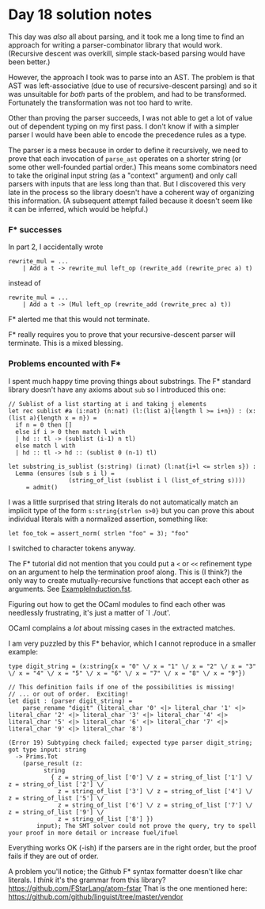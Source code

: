 # Day 18 solution notes

This day was _also_ all about parsing, and it took me a long time to find
an approach for writing a parser-combinator library that would work.
(Recursive descent was overkill, simple stack-based parsing would have been
better.)

However, the approach I took was to parse into an AST.  The problem is that
AST was left-associative (due to use of recursive-descent parsing) and so
it was unsuitable for *both* parts of the problem, and had to be transformed.
Fortunately the transformation was not too hard to write.

Other than proving the parser succeeds, I was not able to get a lot of
value out of dependent typing on my first pass.  I don't know if with a
simpler parser I would have been able to encode the precedence rules as a
type.

The parser is a mess because in order to define it recursively, we need to
prove that each invocation of `parse_ast` operates on a shorter string
(or some other well-founded partial order.) This means some combinators need
to take the original input string (as a "context" argument) and only
call parsers with inputs that are less long than that. But I discovered this
very late in the process so the library doesn't have a coherent way of
organizing this information.  (A subsequent attempt failed because it doesn't
seem like it can be inferred, which would be helpful.)

### F* successes

In part 2, I accidentally wrote

```FStar
rewrite_mul = ...
    | Add a t -> rewrite_mul left_op (rewrite_add (rewrite_prec a) t)
```

instead of

```FStar
rewrite_mul = ...
    | Add a t -> (Mul left_op (rewrite_add (rewrite_prec a) t))
```

F* alerted me that this would not terminate.

F* really requires you to prove that your recursive-descent parser will
terminate.  This is a mixed blessing.

### Problems encounted with F*

I spent much happy time proving things about substrings.  The F* standard
library doesn't have any axioms about `sub` so I introduced this one:

```FStar
// Sublist of a list starting at i and taking j elements
let rec sublist #a (i:nat) (n:nat) (l:(list a){length l >= i+n}) : (x:(list a){length x = n}) =
  if n = 0 then []
  else if i > 0 then match l with
  | hd :: tl -> (sublist (i-1) n tl)
  else match l with
  | hd :: tl -> hd :: (sublist 0 (n-1) tl)

let substring_is_sublist (s:string) (i:nat) (l:nat{i+l <= strlen s}) : 
  Lemma (ensures (sub s i l) =
                 (string_of_list (sublist i l (list_of_string s))))
     = admit()
```

I was a little surprised that string literals do not automatically match
an implicit type of the form `s:string{strlen s>0}` but you can
prove this about individual literals with a normalized assertion, something
like:

```FStar
let foo_tok = assert_norm( strlen "foo" = 3); "foo"
```

I switched to character tokens anyway.

The F* tutorial did not mention that you could put a `<` or `<<`
refinement type on an argument to help the termination proof along.
This is (I think?) the only way to create mutually-recursive functions
that accept each other as arguments.  See [ExampleInduction.fst](../../doc/ExampleInduction.fst).

Figuring out how to get the OCaml modules to find each other was needlessly
frustrating, it's just a matter of `I ./out'.

OCaml complains a *lot* about missing cases in the extracted matches.

I am very puzzled by this F* behavior, which I cannot reproduce in a smaller
example:

```FStar
type digit_string = (x:string{x = "0" \/ x = "1" \/ x = "2" \/ x = "3" \/ x = "4" \/ x = "5" \/ x = "6" \/ x = "7" \/ x = "8" \/ x = "9"})

// This definition fails if one of the possibilities is missing!
// ... or out of order.  Exciting!
let digit : (parser digit_string) =
    parse_rename "digit" (literal_char '0' <|> literal_char '1' <|> literal_char '2' <|> literal_char '3' <|> literal_char '4' <|> literal_char '5' <|> literal_char '6' <|> literal_char '7' <|> literal_char '9' <|> literal_char '8')
```

```
(Error 19) Subtyping check failed; expected type parser digit_string; got type input: string
  -> Prims.Tot
    (parse_result (z:
          string
            { z = string_of_list ['0'] \/ z = string_of_list ['1'] \/ z = string_of_list ['2'] \/
              z = string_of_list ['3'] \/ z = string_of_list ['4'] \/ z = string_of_list ['5'] \/
              z = string_of_list ['6'] \/ z = string_of_list ['7'] \/ z = string_of_list ['9'] \/
              z = string_of_list ['8'] })
        input); The SMT solver could not prove the query, try to spell your proof in more detail or increase fuel/ifuel
```

Everything works OK (-ish) if the parsers are in the right order, but the
proof fails if they are out of order.

A problem you'll notice; the Github F* syntax formatter doesn't like char
literals.  I *think* it's the grammar from this library? https://github.com/FStarLang/atom-fstar  That is the one mentioned here: https://github.com/github/linguist/tree/master/vendor
